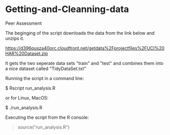 # Getting-and-Cleanning-data
Peer Assessment 

The beginging of the script downloads the data from the link below  and unzips it.  

https://d396qusza40orc.cloudfront.net/getdata%2Fprojectfiles%2FUCI%20HAR%20Dataset.zip

It gets the two seperate data sets "train" and "test" and combines them into a nice dataset called "TidyDataSet.txt"

Running the script in a command line:

$ Rscript run_analysis.R

or for Linux, MacOS:

$ ./run_analysis.R

Executing the script from the R console:

> source("run_analysis.R")
